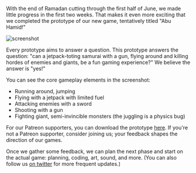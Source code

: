 <p>With the end of Ramadan cutting through the first half of June, we made little progress in the first two weeks. That makes it even more exciting that we completed the prototype of our new game, tentatively titled "Abu Hamid!"</p>
<p><img alt="screenshot" src="https://cdn.discordapp.com/attachments/460638972889137152/462363418675118103/abu-hamid.gif"></p>
<p>Every prototype aims to answer a question. This prototype answers the question: "can a jetpack-toting samurai with a gun, flying around and killing hordes of enemies and giants, be a fun gaming experience?" We believe the answer is "yes!"</p>
<p>You can see the core gameplay elements in the screenshot:</p>
<ul>
<li>Running around, jumping</li>
<li>Flying with a jetpack with limited fuel</li>
<li>Attacking enemies with a sword</li>
<li>Shooting with a gun</li>
<li>Fighting giant, semi-invincible monsters (the juggling is a physics bug)</li>
</ul>
<p>For our Patreon supporters, you can download the prototype <a href="https://www.patreon.com/posts/beta-boosters-x-19758114">here</a>. If you're not a Patreon supporter, consider joining us; your feedback shapes the direction of our games.</p>
<p>Once we gather some feedback, we can plan the next phase and start on the actual game: planning, coding, art, sound, and more. (You can also follow us <a href="https://twitter.com/nightblade99">on twitter</a> for more frequent updates.)</p>